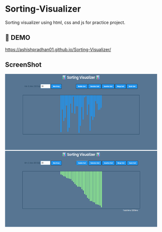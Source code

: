 # Sorting-Visualizer
Sorting visualizer using html, css and js for practice project.

## 🔗 DEMO
https://ashishpradhan01.github.io/Sorting-Visualizer/

## ScreenShot
<img src="https://github.com/ashishpradhan01/Sorting-Visualizer/blob/master/sort2.png" width="500" height="250" style="display:inline">
<img src="https://github.com/ashishpradhan01/Sorting-Visualizer/blob/master/sort1.png" width="500" height="250" style="display:inline">

